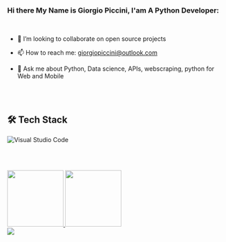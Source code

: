 ### Hi there My Name is Giorgio Piccini,  I'am A Python Developer: 
  

  <br>

- 👯 I’m looking to collaborate on open source projects
- 📫 How to reach me: giorgiopiccini@outlook.com 
- 📣 Ask me about Python,  Data science, APIs, webscraping, python for Web and Mobile  

  
  <br><br>
  
## 🛠 Tech Stack  
  ![Visual Studio Code](https://img.shields.io/badge/-Visual%20Studio%20Code-05122A?style=flat&logo=visual-studio-code&logoColor=007ACC)&nbsp;
  
  
  
  <br><br>
<div>
  <a href="https://github.com/GiorgioPiccini">
  <img height="130em" src="https://github-readme-stats.vercel.app/api?username=GiorgioPicci&show_icons=true&theme=highcontrast&include_all_commits=true&count_private=true"/>
  <img height="130em" src="https://github-readme-stats.vercel.app/api/top-langs/?username=GiorgioPicci&layout=compact&langs_count=7&theme=highcontrast"/>
</div>
    
<div>
    <a href = "mailto:giorgiopiccini@outlook.com"><img src="https://img.shields.io/badge/Outlook-D14836?style=for-the-badge&logo=outlook&logoColor=white"></a>
    </div>

